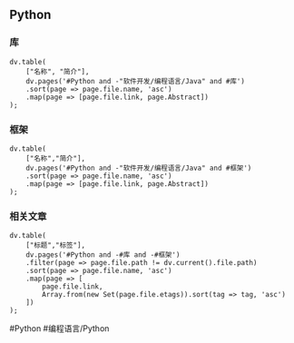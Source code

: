 ## Python
### 库
```dataviewjs
dv.table(
	["名称", "简介"],
	dv.pages('#Python and -"软件开发/编程语言/Java" and #库')
	.sort(page => page.file.name, 'asc')
	.map(page => [page.file.link, page.Abstract])
);
```

### 框架
```dataviewjs
dv.table(
	["名称","简介"],
	dv.pages('#Python and -"软件开发/编程语言/Java" and #框架')
	.sort(page => page.file.name, 'asc')
	.map(page => [page.file.link, page.Abstract])
);
```

### 相关文章
```dataviewjs
dv.table(
	["标题","标签"],
	dv.pages('#Python and -#库 and -#框架')
	.filter(page => page.file.path != dv.current().file.path)
	.sort(page => page.file.name, 'asc')
	.map(page => [
		page.file.link,
		Array.from(new Set(page.file.etags)).sort(tag => tag, 'asc')
	])
);
```

#Python #编程语言/Python 